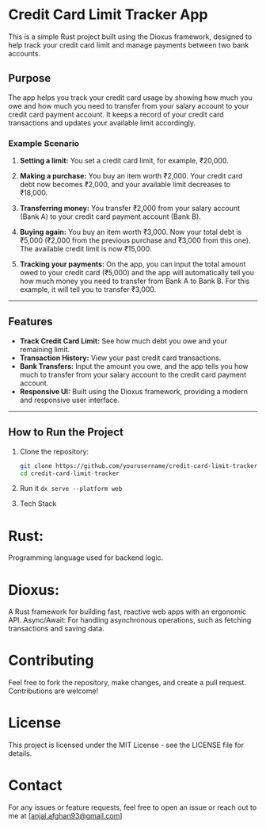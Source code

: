 # Credit Card Limit Tracker App

This is a simple Rust project built using the Dioxus framework, designed to help track your credit card limit and manage payments between two bank accounts.

## Purpose

The app helps you track your credit card usage by showing how much you owe and how much you need to transfer from your salary account to your credit card payment account. It keeps a record of your credit card transactions and updates your available limit accordingly.

### Example Scenario

1. **Setting a limit:**
   You set a credit card limit, for example, ₹20,000.

2. **Making a purchase:**
   You buy an item worth ₹2,000. Your credit card debt now becomes ₹2,000, and your available limit decreases to ₹18,000.

3. **Transferring money:**
   You transfer ₹2,000 from your salary account (Bank A) to your credit card payment account (Bank B).

4. **Buying again:**
   You buy an item worth ₹3,000. Now your total debt is ₹5,000 (₹2,000 from the previous purchase and ₹3,000 from this one). The available credit limit is now ₹15,000.

5. **Tracking your payments:**
   On the app, you can input the total amount owed to your credit card (₹5,000) and the app will automatically tell you how much money you need to transfer from Bank A to Bank B. For this example, it will tell you to transfer ₹3,000.

---

## Features

- **Track Credit Card Limit:** See how much debt you owe and your remaining limit.
- **Transaction History:** View your past credit card transactions.
- **Bank Transfers:** Input the amount you owe, and the app tells you how much to transfer from your salary account to the credit card payment account.
- **Responsive UI:** Built using the Dioxus framework, providing a modern and responsive user interface.

---

## How to Run the Project

1. Clone the repository:

   ```bash
   git clone https://github.com/yourusername/credit-card-limit-tracker.git
   cd credit-card-limit-tracker

2. Run it
```dx serve --platform web```

3. Tech Stack
# Rust:
Programming language used for backend logic.
# Dioxus:
A Rust framework for building fast, reactive web apps with an ergonomic API.
Async/Await: For handling asynchronous operations, such as fetching transactions and saving data.

# Contributing
Feel free to fork the repository, make changes, and create a pull request. Contributions are welcome!

# License
This project is licensed under the MIT License - see the LICENSE file for details.

# Contact
For any issues or feature requests, feel free to open an issue or reach out to me at [anjal.afghan93@gmail.com]
